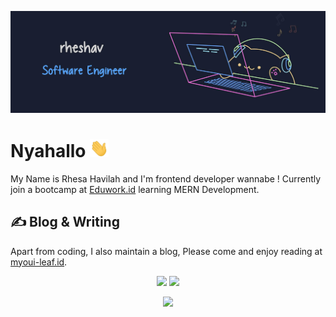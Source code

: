 [![Header](https://raw.githubusercontent.com/rheshav/rheshav/main/banner_rheshav.jpg 'Header')](https://martinheinz.dev/)

# Nyahallo <img src="https://raw.githubusercontent.com/rheshav/rheshav/main/wave.gif" width="30px">

My Name is Rhesa Havilah and I'm frontend developer wannabe ! Currently join a bootcamp at [Eduwork.id](https://eduwork.id/) learning MERN Development.

## &#x270d; Blog & Writing

Apart from coding, I also maintain a blog, Please come and enjoy reading at [myoui-leaf.id](https://myoui-leaf.id/).

<!-- Testing features -->
<p align="center">
  <img width="49%" src="https://github-readme-stats.vercel.app/api?username=rheshav&show_icons=true&theme=github_dark" />
  <img width="49%" src="https://github-readme-streak-stats.herokuapp.com/?user=rheshav&theme=blueberry_duo" />
</p>

<p align="center">
<a href="https://github.com/rheshav/rheshav">
  <img src="https://github-readme-stats.vercel.app/api/top-langs/?username=rheshav&title_color=58a6ff&text_color=f0f6fc&icon_color=2bbc8a&bg_color=0d1117&layout=compact" />
</a>
</p>

<!-- End of testing features -->

<!--
**rheshav/rheshav** is a ✨ _special_ ✨ repository because its `README.md` (this file) appears on your GitHub profile.

Here are some ideas to get you started:

- 🔭 I’m currently working on ...
- 🌱 I’m currently learning ...
- 👯 I’m looking to collaborate on ...
- 🤔 I’m looking for help with ...
- 💬 Ask me about ...
- 📫 How to reach me: ...
- 😄 Pronouns: ...
- ⚡ Fun fact: ...
-->

